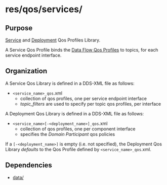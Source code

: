 # res/qos/services/

## Purpose

[Service](../../../doc/doma/Service.md) and [Deployment](../../../doc/doma/Deployment.md) Qos Profiles Library.

A Service Qos Profile binds the [Data Flow Qos Profiles](../data/README.md) 
to topics, for each service endpoint interface.


## Organization

A Service Qos Library is defined in a DDS-XML file as follows:

- `<service_name>_qos`.xml
  - collection of qos profiles, one per service endpoint interface
  - *topic_filters* are used to specify per topic qos profiles, per interface

A Deployment Qos Library is defined in a DDS-XML file as follows:

- `<service_name>[-<deployment_name>]_qos`.xml
  - collection of qos profiles, one per component interface
  - specifies the *Domain Participant* qos policies

If a `[-<deployment_name>]` is empty (i.e. not specified), the Deployment Qos Library *defaults* to the Qos Profile defined by `<service_name>_qos`.xml.

## Dependencies

- [data/](../data/README.md)

